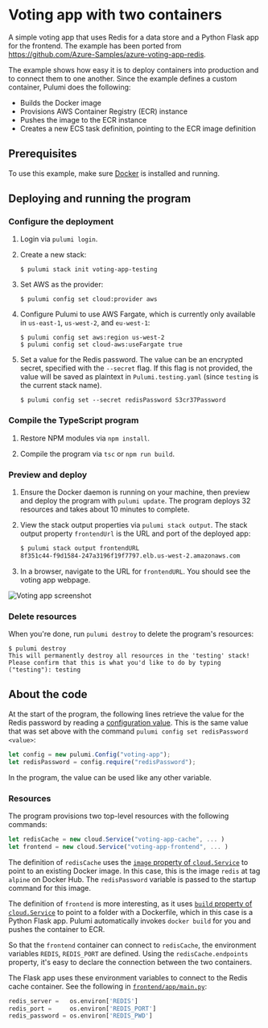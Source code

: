 # Voting app with two containers

A simple voting app that uses Redis for a data store and a Python Flask app for the frontend. The example has been ported from https://github.com/Azure-Samples/azure-voting-app-redis.

The example shows how easy it is to deploy containers into production and to connect them to one another. Since the example defines a custom container, Pulumi does the following:
- Builds the Docker image
- Provisions AWS Container Registry (ECR) instance
- Pushes the image to the ECR instance
- Creates a new ECS task definition, pointing to the ECR image definition

## Prerequisites

To use this example, make sure [Docker](https://docs.docker.com/engine/installation/) is installed and running.

## Deploying and running the program

### Configure the deployment  

1.  Login via `pulumi login`.

1.  Create a new stack:

    ```
    $ pulumi stack init voting-app-testing
    ```

1.  Set AWS as the provider:

    ```
    $ pulumi config set cloud:provider aws
    ```

1.  Configure Pulumi to use AWS Fargate, which is currently only available in `us-east-1`, `us-west-2`, and `eu-west-1`:

    ```
    $ pulumi config set aws:region us-west-2
    $ pulumi config set cloud-aws:useFargate true
    ```

1.  Set a value for the Redis password. The value can be an encrypted secret, specified with the `--secret` flag. If this flag is not provided, the value will be saved as plaintext in `Pulumi.testing.yaml` (since `testing` is the current stack name).

    ```
    $ pulumi config set --secret redisPassword S3cr37Password
    ```

### Compile the TypeScript program

1.  Restore NPM modules via `npm install`.

1.  Compile the program via `tsc` or `npm run build`.

### Preview and deploy

1.  Ensure the Docker daemon is running on your machine, then preview and deploy the program with `pulumi update`. The program deploys 32 resources and takes about 10 minutes to complete. 

1.  View the stack output properties via `pulumi stack output`. The stack output property `frontendUrl` is the URL and port of the deployed app:

    ```bash
    $ pulumi stack output frontendURL
    8f351c44-f9d1584-247a3196f19f7797.elb.us-west-2.amazonaws.com
    ```

1.  In a browser, navigate to the URL for `frontendURL`. You should see the voting app webpage.

   ![Voting app screenshot](./voting-app-webpage.png)

### Delete resources

When you're done, run `pulumi destroy` to delete the program's resources:

```
$ pulumi destroy
This will permanently destroy all resources in the 'testing' stack!
Please confirm that this is what you'd like to do by typing ("testing"): testing
```

## About the code

At the start of the program, the following lines retrieve the value for the Redis password by reading a [configuration value](https://docs.pulumi.com/reference/config.html). This is the same value that was set above with the command `pulumi config set redisPassword <value>`:

```typescript
let config = new pulumi.Config("voting-app");
let redisPassword = config.require("redisPassword"); 
```

In the program, the value can be used like any other variable. 

### Resources

The program provisions two top-level resources with the following commands:

```typescript
let redisCache = new cloud.Service("voting-app-cache", ... )
let frontend = new cloud.Service("voting-app-frontend", ... )
```

The definition of `redisCache` uses the [`image` property of `cloud.Service`](https://docs.pulumi.com/packages/pulumi-cloud/interfaces/_service_.container.html#image) to point to an existing Docker image. In this case, this is the image `redis` at tag `alpine` on Docker Hub. The `redisPassword` variable is passed to the startup command for this image.

The definition of `frontend` is more interesting, as it uses [`build` property of `cloud.Service`](https://docs.pulumi.com/packages/pulumi-cloud/interfaces/_service_.container.html#build) to point to a folder with a Dockerfile, which in this case is a Python Flask app. Pulumi automatically invokes `docker build` for you and pushes the container to ECR. 

So that the `frontend` container can connect to `redisCache`, the environment variables `REDIS`, `REDIS_PORT` are defined. Using the `redisCache.endpoints` property, it's easy to declare the connection between the two containers. 

The Flask app uses these environment variables to connect to the Redis cache container. See the following in [`frontend/app/main.py`](frontend/app/main.py):

```python
redis_server =   os.environ['REDIS']
redis_port =     os.environ['REDIS_PORT']
redis_password = os.environ['REDIS_PWD']
```
